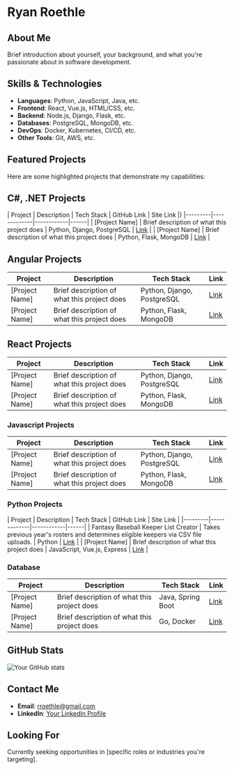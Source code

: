 # Ryan Roethle

## About Me
Brief introduction about yourself, your background, and what you're passionate about in software development.

## Skills & Technologies
- **Languages**: Python, JavaScript, Java, etc.
- **Frontend**: React, Vue.js, HTML/CSS, etc.
- **Backend**: Node.js, Django, Flask, etc.
- **Databases**: PostgreSQL, MongoDB, etc.
- **DevOps**: Docker, Kubernetes, CI/CD, etc.
- **Other Tools**: Git, AWS, etc.

## Featured Projects
Here are some highlighted projects that demonstrate my capabilities:

## C#, .NET Projects
| Project | Description | Tech Stack | GitHub Link | Site Link |)
|---------|-------------|------------|------|
| [Project Name] | Brief description of what this project does | Python, Django, PostgreSQL | [Link](URL) |
| [Project Name] | Brief description of what this project does | Python, Flask, MongoDB | [Link](URL) |

## Angular Projects
| Project | Description | Tech Stack | Link |
|---------|-------------|------------|------|
| [Project Name] | Brief description of what this project does | Python, Django, PostgreSQL | [Link](URL) |
| [Project Name] | Brief description of what this project does | Python, Flask, MongoDB | [Link](URL) |

## React Projects
| Project | Description | Tech Stack | Link |
|---------|-------------|------------|------|
| [Project Name] | Brief description of what this project does | Python, Django, PostgreSQL | [Link](URL) |
| [Project Name] | Brief description of what this project does | Python, Flask, MongoDB | [Link](URL) |

### Javascript Projects
| Project | Description | Tech Stack | Link |
|---------|-------------|------------|------|
| [Project Name] | Brief description of what this project does | Python, Django, PostgreSQL | [Link](URL) |
| [Project Name] | Brief description of what this project does | Python, Flask, MongoDB | [Link](URL) |

### Python Projects
| Project | Description | Tech Stack | GitHub Link | Site Link |
|---------|-------------|------------|------|
| Fantasy Baseball Keeper List Creator | Takes previous year's rosters and determines eligible keepers via CSV file uploads. | Python | [Link](https://github.com/rroethle7474/JCL2025-Roster) |
| [Project Name] | Brief description of what this project does | JavaScript, Vue.js, Express | [Link](URL) |

### Database
| Project | Description | Tech Stack | Link |
|---------|-------------|------------|------|
| [Project Name] | Brief description of what this project does | Java, Spring Boot | [Link](URL) |
| [Project Name] | Brief description of what this project does | Go, Docker | [Link](URL) |

## GitHub Stats
![Your GitHub stats](https://github-readme-stats.vercel.app/api?username=rroethle7474&show_icons=true&theme=radical)

## Contact Me
- **Email**: rroethle@gmail.com
- **LinkedIn**: [Your LinkedIn Profile](URL)

## Looking For
Currently seeking opportunities in [specific roles or industries you're targeting].
